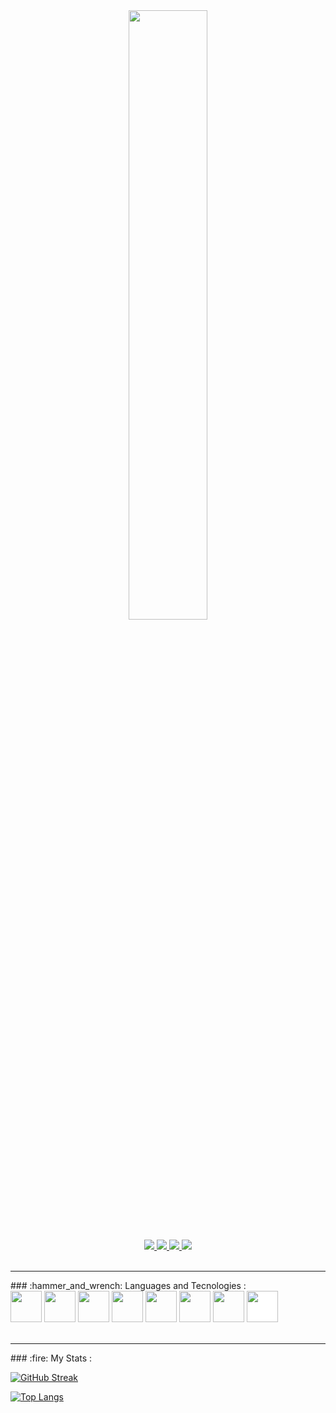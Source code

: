 <link rel="stylesheet" href="https://cdn.jsdelivr.net/gh/devicons/devicon@v2.15.1/devicon.min.css">
          
<div id="header" align="center">
<!--   <img src="https://media.giphy.com/media/UQfw1nVKibzRqmtqm4/giphy-downsized-large.gif" width="200"/> -->
<!--    <img src="https://pbs.twimg.com/media/FfarfQZX0AADrKJ?format=jpg&name=large" width="400"/> -->
   <img src="https://media.giphy.com/media/1jvGYC4RX0FFa1RsLS/giphy.gif" width="50%"/>
</div>
<br>
<!-- // Social Link Buttons -->
<div id="badges" align= "center">
  <a href="https://www.linkedin.com/in/shubham-kashyap-7b6774167/" target="_blank" rel="noopener noreferrer">
      <img src= "https://img.shields.io/badge/LinkedIn-blue?logo=linkedin&logoColor=white&style=for-the-badge">
  </a>
  <a href="https://twitter.com/Shubham16346470" target="_blank" rel="noopener noreferrer">
    <img src= "https://img.shields.io/badge/twitter-purple?logo=twitter&logoColor=white&style=for-the-badge">
  </a>
  <a href="https://leetcode.com/shubhamkashyap7200/" target="_blank" rel="noopener noreferrer">
    <img src= "https://img.shields.io/badge/leetcode-red?logo=leetcode&logoColor=white&style=for-the-badge">
  </a>
  <a href="https://shubhamkashyap1999.netlify.app" target="_blank" rel="noopener noreferrer">
    <img src= "https://img.shields.io/badge/website-green?logo=About.me&logoColor=white&style=for-the-badge">  
  </a>
</div>

<br>
<hr>
### :hammer_and_wrench: Languages and Tecnologies :
<div id = "languageAndTechnologies" style = "pointer-events: none;"> 
   <img src="https://cdn.jsdelivr.net/gh/devicons/devicon/icons/swift/swift-original.svg" width = "50" style = "pointer-events: none;"/>   
   <img src="https://cdn.jsdelivr.net/gh/devicons/devicon/icons/javascript/javascript-original.svg" width = "50"/>   
   <img src="https://cdn.jsdelivr.net/gh/devicons/devicon/icons/python/python-original.svg" width = "50"/>   
   <img src="https://cdn.jsdelivr.net/gh/devicons/devicon/icons/cplusplus/cplusplus-original.svg" width = "50"/>   
   <img src="https://cdn.jsdelivr.net/gh/devicons/devicon/icons/csharp/csharp-original.svg" width = "50"/>   
   <img src="https://cdn.jsdelivr.net/gh/devicons/devicon/icons/blender/blender-original.svg" width = "50"/>   
   <img src="https://cdn.jsdelivr.net/gh/devicons/devicon/icons/unrealengine/unrealengine-original.svg" width = "50"/>   
   <img style="background-color: #fff;" src="https://cdn.jsdelivr.net/gh/devicons/devicon/icons/rust/rust-plain.svg" width = "50"/>
             
</div>          
<!-- https://media.giphy.com/media/UQfw1nVKibzRqmtqm4/giphy-downsized-large.gif -->


<br>
<hr>
### :fire: My Stats :

[![GitHub Streak](http://github-readme-streak-stats.herokuapp.com?user=shubhamkashyap7200&theme=gruvbox&border_radius=10.0&background=2D0064)](https://git.io/streak-stats)

[![Top Langs](https://github-readme-stats.vercel.app/api/top-langs/?username=shubhamkashyap7200&layout=compact&theme=vision-friendly-dark)](https://github.com/anuraghazra/github-readme-stats)
